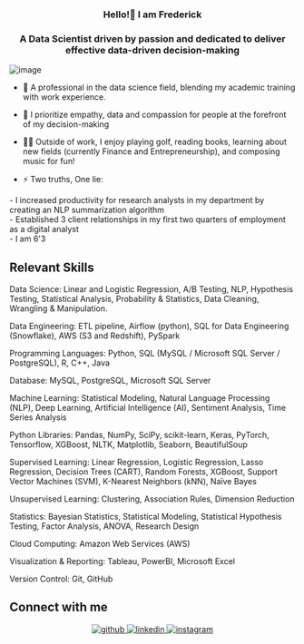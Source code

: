 <div align="center">
<v]" align="center" style="width: 100%" />
</div> 



### <div align="center">Hello!👋 I am Frederick</div>
### <div align="center">A Data Scientist driven by passion and dedicated to deliver effective data-driven decision-making</div>  
![image](https://user-images.githubusercontent.com/15056548/209024184-4b9de017-5baf-4153-9c53-121ead471fbf.gif)

- 👔 A professional in the data science field, blending my academic training with work experience.   
 
- 🤩 I prioritize empathy, data and compassion for people at the forefront of my decision-making  
 
- 🤹‍♂️ Outside of work, I enjoy playing golf, reading books, learning about new fields (currently Finance and Entrepreneurship), and composing music for fun!  
  
- ⚡ Two truths, One lie: 
<div align="left">
-    I increased productivity for research analysts in my department by creating an NLP summarization algorithm
<div align="left">
-    Established 3 client relationships in my first two quarters of employment as a digital analyst
<div align="left">
-    I am 6'3  
  

<br/>  


## Relevant Skills  
Data Science: Linear and Logistic Regression, A/B Testing, NLP, Hypothesis Testing, Statistical Analysis, Probability & Statistics, Data Cleaning, Wrangling & Manipulation.

Data Engineering: ETL pipeline, Airflow (python), SQL for Data Engineering (Snowflake), AWS (S3 and Redshift), PySpark
 
Programming Languages: Python, SQL (MySQL / Microsoft SQL Server / PostgreSQL), R, C++, Java
                 
Database: MySQL, PostgreSQL, Microsoft SQL Server
                 
Machine Learning: Statistical Modeling, Natural Language Processing (NLP), Deep Learning, Artificial Intelligence (AI), Sentiment Analysis, Time Series Analysis
                 
Python Libraries: Pandas, NumPy, SciPy, scikit-learn, Keras, PyTorch, Tensorflow, XGBoost, NLTK, Matplotlib, Seaborn, BeautifulSoup
                 
Supervised Learning: Linear Regression, Logistic Regression, Lasso Regression, Decision Trees (CART), Random Forests, XGBoost, Support Vector Machines (SVM), K-Nearest Neighbors (kNN), Naïve Bayes
                 
Unsupervised Learning: Clustering, Association Rules, Dimension Reduction
                 
Statistics: Bayesian Statistics, Statistical Modeling, Statistical Hypothesis Testing, Factor Analysis, ANOVA, Research Design
                 
Cloud Computing: Amazon Web Services (AWS)
                 
Visualization & Reporting: Tableau, PowerBI, Microsoft Excel
                 
Version Control: Git, GitHub
<br/>  


## Connect with me  
<div align="center">
<a href="https://github.com/fredericktantowi" target="_blank">
<img src=https://img.shields.io/badge/github-%2324292e.svg?&style=for-the-badge&logo=github&logoColor=white alt=github style="margin-bottom: 5px;" />
</a>
<a href="https://www.linkedin.com/in/fredericktantowi/" target="_blank">
<img src=https://img.shields.io/badge/linkedin-%231E77B5.svg?&style=for-the-badge&logo=linkedin&logoColor=white alt=linkedin style="margin-bottom: 5px;" />
</a>
<a href="https://www.instagram.com/fmichaeltantowi/" target="_blank">
<img src=https://img.shields.io/badge/instagram-%23000000.svg?&style=for-the-badge&logo=instagram&logoColor=white alt=instagram style="margin-bottom: 5px;" />
</a>  
</div>  
  

<br/>  
